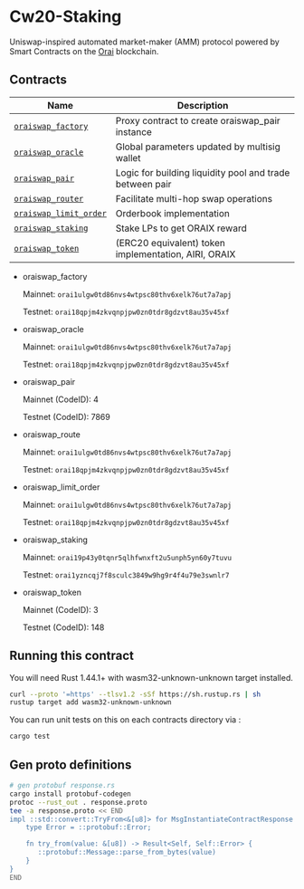 # Cw20-Staking

Uniswap-inspired automated market-maker (AMM) protocol powered by Smart Contracts on the [Orai](https://orai.io) blockchain.

## Contracts

| Name                                                     | Description                                              |
| -------------------------------------------------------- | -------------------------------------------------------- |
| [`oraiswap_factory`](contracts/oraiswap_factory)         | Proxy contract to create oraiswap_pair instance          |
| [`oraiswap_oracle`](contracts/oraiswap_oracle)           | Global parameters updated by multisig wallet             |
| [`oraiswap_pair`](contracts/oraiswap_pair)               | Logic for building liquidity pool and trade between pair |
| [`oraiswap_router`](contracts/oraiswap_router)           | Facilitate multi-hop swap operations                     |
| [`oraiswap_limit_order`](contracts/oraiswap_limit_order) | Orderbook implementation                                 |
| [`oraiswap_staking`](contracts/oraiswap_staking)         | Stake LPs to get ORAIX reward                            |
| [`oraiswap_token`](contracts/oraiswap_token)             | (ERC20 equivalent) token implementation, AIRI, ORAIX     |

- oraiswap_factory

  Mainnet: `orai1ulgw0td86nvs4wtpsc80thv6xelk76ut7a7apj`

  Testnet: `orai18qpjm4zkvqnpjpw0zn0tdr8gdzvt8au35v45xf`

- oraiswap_oracle

  Mainnet: `orai1ulgw0td86nvs4wtpsc80thv6xelk76ut7a7apj`

  Testnet: `orai18qpjm4zkvqnpjpw0zn0tdr8gdzvt8au35v45xf`

- oraiswap_pair

  Mainnet (CodeID): 4

  Testnet (CodeID): 7869

- oraiswap_route

  Mainnet: `orai1ulgw0td86nvs4wtpsc80thv6xelk76ut7a7apj`

  Testnet: `orai18qpjm4zkvqnpjpw0zn0tdr8gdzvt8au35v45xf`

- oraiswap_limit_order

  Mainnet: `orai1ulgw0td86nvs4wtpsc80thv6xelk76ut7a7apj`

  Testnet: `orai18qpjm4zkvqnpjpw0zn0tdr8gdzvt8au35v45xf`

- oraiswap_staking

  Mainnet: `orai19p43y0tqnr5qlhfwnxft2u5unph5yn60y7tuvu`

  Testnet: `orai1yzncqj7f8sculc3849w9hg9r4f4u79e3swnlr7`

- oraiswap_token

  Mainnet (CodeID): 3

  Testnet (CodeID): 148

## Running this contract

You will need Rust 1.44.1+ with wasm32-unknown-unknown target installed.

```bash
curl --proto '=https' --tlsv1.2 -sSf https://sh.rustup.rs | sh
rustup target add wasm32-unknown-unknown
```

You can run unit tests on this on each contracts directory via :

```bash
cargo test
```

## Gen proto definitions

```bash
# gen protobuf response.rs
cargo install protobuf-codegen
protoc --rust_out . response.proto
tee -a response.proto << END
impl ::std::convert::TryFrom<&[u8]> for MsgInstantiateContractResponse {
    type Error = ::protobuf::Error;

    fn try_from(value: &[u8]) -> Result<Self, Self::Error> {
       ::protobuf::Message::parse_from_bytes(value)
    }
}
END
```
